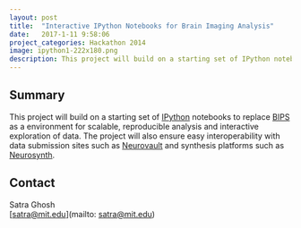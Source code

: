 ```yaml
---
layout: post
title:  "Interactive IPython Notebooks for Brain Imaging Analysis"
date:   2017-1-11 9:58:06
project_categories: Hackathon 2014
image: ipython1-222x180.png
description: This project will build on a starting set of IPython notebooks to replace BIPS
---
```

## Summary
This project will build on a starting set of [IPython](http://ipython.org/notebook.html) notebooks to replace [BIPS](https://github.com/INCF/BrainImagingPipelines) as a environment for scalable, reproducible analysis and interactive exploration of data. The project will also ensure easy interoperability with data submission sites such as [Neurovault](http://brainhack.org/neurovault-org-ni-dm/) and synthesis platforms such as [Neurosynth](http://brainhack.org/neurosynth-org/).


## Contact
Satra Ghosh  
[satra@mit.edu](mailto: satra@mit.edu)  
